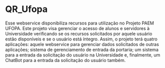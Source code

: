# QR_Ufopa

Esse webservice disponibiliza recursos para utilização no Projeto PAEM UFOPA. Este projeto visa gerenciar o acesso de alunos e servidores à Universidade verificando se os recursos solicitados por aquele usuário estão disponíveis e se o usuário está íntegro. Assim, o projeto terá quatro aplicações: aquele webservice para gerenciar dados solicitados de outras aplicações; sistema de gerenciamento de entrada da portaria; um sistema para a entrada da solicitação do usuário na Universidade e, finalmente, um ChatBot para a entrada da solicitação do usuário também.
